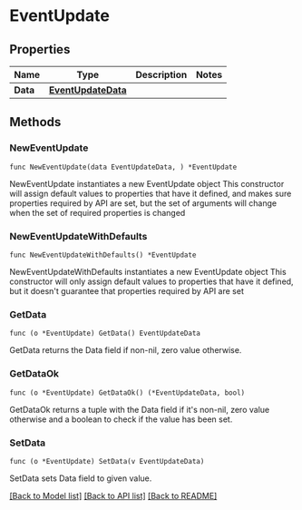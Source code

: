 # EventUpdate

## Properties

Name | Type | Description | Notes
------------ | ------------- | ------------- | -------------
**Data** | [**EventUpdateData**](EventUpdateData.md) |  | 

## Methods

### NewEventUpdate

`func NewEventUpdate(data EventUpdateData, ) *EventUpdate`

NewEventUpdate instantiates a new EventUpdate object
This constructor will assign default values to properties that have it defined,
and makes sure properties required by API are set, but the set of arguments
will change when the set of required properties is changed

### NewEventUpdateWithDefaults

`func NewEventUpdateWithDefaults() *EventUpdate`

NewEventUpdateWithDefaults instantiates a new EventUpdate object
This constructor will only assign default values to properties that have it defined,
but it doesn't guarantee that properties required by API are set

### GetData

`func (o *EventUpdate) GetData() EventUpdateData`

GetData returns the Data field if non-nil, zero value otherwise.

### GetDataOk

`func (o *EventUpdate) GetDataOk() (*EventUpdateData, bool)`

GetDataOk returns a tuple with the Data field if it's non-nil, zero value otherwise
and a boolean to check if the value has been set.

### SetData

`func (o *EventUpdate) SetData(v EventUpdateData)`

SetData sets Data field to given value.



[[Back to Model list]](../README.md#documentation-for-models) [[Back to API list]](../README.md#documentation-for-api-endpoints) [[Back to README]](../README.md)


